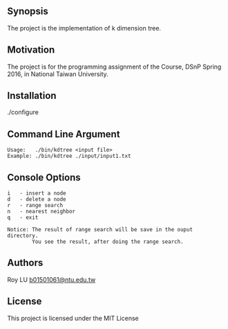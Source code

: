 ## Synopsis

The project is the implementation of k dimension tree.

## Motivation

The project is for the programming assignment of the Course, DSnP Spring 2016, in National Taiwan University.

## Installation

./configure

## Command Line Argument
    
    Usage:   ./bin/kdtree <input file>
    Example: ./bin/kdtree ./input/input1.txt

## Console Options
    
    i   - insert a node
    d   - delete a node
    r   - range search
    n   - nearest neighbor
    q   - exit
    
    Notice: The result of range search will be save in the ouput directory.  
            You see the result, after doing the range search.

## Authors

Roy LU
b01501061@ntu.edu.tw

## License

This project is licensed under the MIT License
